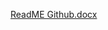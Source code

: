 

[ReadME Github.docx](https://github.com/YakesTheSnake/-CMPG-323-Overview---32027249/files/9357818/ReadME.Github.docx)
